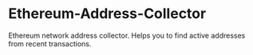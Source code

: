 # Ethereum-Address-Collector
 Ethereum network address collector. Helps you to find active addresses from recent transactions.
